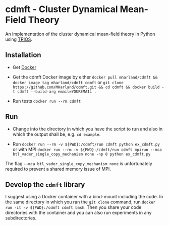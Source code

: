 # cdmft - Cluster Dynamical Mean-Field Theory

An implementation of the cluster dynamical mean-field theory in Python using [TRIQS](https://github.com/TRIQS/triqs).

## Installation

- Get [Docker](https://www.docker.com/)

- Get the cdmft Docker image by either `docker pull mharland/cdmft && docker image tag mharland/cdmft cdmft` or `git clone https://github.com/MHarland/cdmft.git && cd cdmft && docker build -t cdmft --build-arg email=YOUREMAIL .`

- Run tests `docker run --rm cdmft`

## Run

- Change into the directory in which you have the script to run and also in which the output shall be, e.g. `cd example`.

- Run `docker run --rm -v ${PWD}:/cdmft/run cdmft python ex_cdmft.py` or with MPI `docker run --rm -v ${PWD}:/cdmft/run cdmft mpirun --mca btl_vader_single_copy_mechanism none -np 8 python ex_cdmft.py`

The flag `--mca btl_vader_single_copy_mechanism none` is unfortunately required to prevent a shared memory issue of MPI.

## Develop the `cdmft` library

I suggest using a Docker container with a bind-mount including the code. In the same directory in which you ran the `git clone` command, run `docker run -it -v ${PWD}:/cdmft cdmft bash`. Then you share your code directories with the container and you can also run experiments in any subdirectories.

